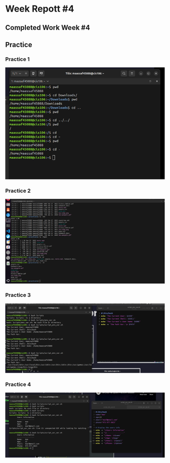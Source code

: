 # Week Repott #4

## Completed Work Week #4

## Practice 
### Practice 1
![Practice 1](Practice1.png)
### Practice 2
![Practice 2](Practice2.png)
### Practice 3
![Practice 3](Practice3.png)
### Practice 4
![Practice 4](Practice4.png)

